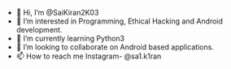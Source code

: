 - 👋 Hi, I’m @SaiKiran2K03
- 👀 I’m interested in Programming, Ethical Hacking and Android development.
- 🌱 I’m currently learning Python3
- 💞️ I’m looking to collaborate on Android based applications.
- 📫 How to reach me Instagram- @sa1.k1ran

<!---
SaiKiran2K03/SaiKiran2K03 is a ✨ special ✨ repository because its `README.md` (this file) appears on your GitHub profile.
You can click the Preview link to take a look at your changes.
--->
